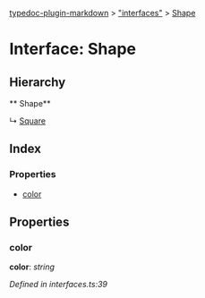 [typedoc-plugin-markdown](../index.md) > ["interfaces"](../modules/_interfaces_.md) > [Shape](../interfaces/_interfaces_.shape.md)

# Interface: Shape

## Hierarchy

** Shape**

↳ [Square](../interfaces/_interfaces_.square.md)







## Index

### Properties

* [color](_interfaces_.shape.md#color)



## Properties

<a id="color"></a>
###  color
**color**:  *string* 

*Defined in interfaces.ts:39*






